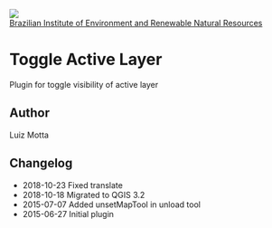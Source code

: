 <!-- IBAMA logo -->
[ibama_logo]: http://upload.wikimedia.org/wikipedia/commons/thumb/8/81/Logo_IBAMA.svg/150px-Logo_IBAMA.svg.png

![][ibama_logo]  
[Brazilian Institute of Environment and Renewable Natural Resources](http://www.ibama.gov.br)

# Toggle Active Layer

Plugin for toggle visibility of active layer

## Author
Luiz Motta

## Changelog
- 2018-10-23
Fixed translate
- 2018-10-18
Migrated to QGIS 3.2
- 2015-07-07
 Added unsetMapTool in unload tool
- 2015-06-27
 Initial plugin

